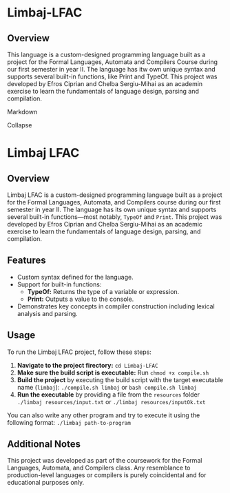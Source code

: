 # Limbaj-LFAC
## Overview
This language is a custom-designed programming language built as a project for the Formal Languages, Automata and Compilers Course during our first semester in year II. The language has itw own unique syntax and supports several built-in functions, like Print and TypeOf. This project was developed by Efros Ciprian and Chelba Sergiu-Mihai as an academin exercise to learn the fundamentals of language design, parsing and compilation.

Markdown

Collapse
# Limbaj LFAC

## Overview

Limbaj LFAC is a custom-designed programming language built as a project for the Formal Languages, Automata, and Compilers course during our first semester in year II. The language has its own unique syntax and supports several built-in functions—most notably, `TypeOf` and `Print`. This project was developed by Efros Ciprian and Chelba Sergiu-Mihai as an academic exercise to learn the fundamentals of language design, parsing, and compilation.

## Features

- Custom syntax defined for the language.
- Support for built-in functions:
  - **TypeOf:** Returns the type of a variable or expression.
  - **Print:** Outputs a value to the console.
- Demonstrates key concepts in compiler construction including lexical analysis and parsing.

## Usage

To run the Limbaj LFAC project, follow these steps:

1. **Navigate to the project firectory:**
`cd Limbaj-LFAC`
2. **Make sure the build script is executable:**
Run `chmod +x compile.sh`
3. **Build the project** by executing the build script with the target executable name (`limbaj`):
`./compile.sh limbaj` or `bash compile.sh limbaj`
4. **Run the executable** by providing a file from the `resources` folder
`./limbaj resources/input.txt` or `./limbaj resources/inputOk.txt`

You can also write any other program and try to execute it using the following format:
`./limbaj path-to-program`


## Additional Notes
This project was developed as part of the coursework for the Formal Languages, Automata, and Compilers class. Any resemblance to production-level languages or compilers is purely coincidental and for educational purposes only.